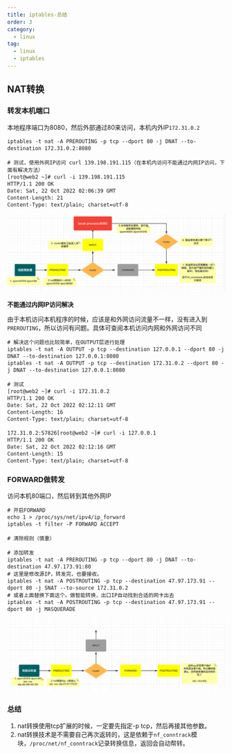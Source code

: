 ```yaml
---
title: iptables-总结
order: 3
category:
  - linux
tag:
  - linux
  - iptables
---
```


## NAT转换

### 转发本机端口

本地程序端口为8080，然后外部通过80来访问，本机内外IP`172.31.0.2`

```shell
iptables -t nat -A PREROUTING -p tcp --dport 80 -j DNAT --to-destination 172.31.0.2:8080

# 测试，使用外网IP访问 curl 139.198.191.115（在本机内访问不能通过内网IP访问，下面有解决方法）
[root@web2 ~]# curl -i 139.198.191.115
HTTP/1.1 200 OK
Date: Sat, 22 Oct 2022 02:06:39 GMT
Content-Length: 21
Content-Type: text/plain; charset=utf-8
```

![img.png](./assets/local-dnat.png)

**不能通过内网IP访问解决**

由于本机访问本机程序的时候，应该是和外网访问流量不一样，没有进入到`PREROUTING`，所以访问有问题。具体可查阅本机访问内网和外网访问不同

```shell
# 解决这个问题也比较简单，在OUTPUT层进行处理
iptables -t nat -A OUTPUT -p tcp --destination 127.0.0.1 --dport 80 -j DNAT --to-destination 127.0.0.1:8080
iptables -t nat -A OUTPUT -p tcp --destination 172.31.0.2 --dport 80 -j DNAT --to-destination 127.0.0.1:8080

# 测试
[root@web2 ~]# curl -i 172.31.0.2
HTTP/1.1 200 OK
Date: Sat, 22 Oct 2022 02:12:11 GMT
Content-Length: 16
Content-Type: text/plain; charset=utf-8

172.31.0.2:57826[root@web2 ~]# curl -i 127.0.0.1
HTTP/1.1 200 OK
Date: Sat, 22 Oct 2022 02:12:16 GMT
Content-Length: 15
Content-Type: text/plain; charset=utf-8
```

### FORWARD做转发

访问本机80端口，然后转到其他外网IP

```shell
# 开启FORWARD
echo 1 > /proc/sys/net/ipv4/ip_forward
iptables -t filter -P FORWARD ACCEPT

# 清除规则（慎重）

# 添加转发
iptables -t nat -A PREROUTING -p tcp --dport 80 -j DNAT --to-destination 47.97.173.91:80
# 这里是修改源IP，转发完，也要接收。
iptables -t nat -A POSTROUTING -p tcp --destination 47.97.173.91 --dport 80 -j SNAT --to-source 172.31.0.2
# 或者上面替换下面这个。做智能转换，出口IP自动找到合适的网卡出去
iptables -t nat -A POSTROUTING -p tcp --destination 47.97.173.91 --dport 80 -j MASQUERADE 
```

![img.png](./assets/forward-ip.png)

### 总结

1. nat转换使用tcp扩展的时候，一定要先指定-p tcp，然后再接其他参数。
2. nat转换技术是不需要自己再次返转的，这是依赖于`nf_conntrack`模块，`/proc/net/nf_conntrack`记录转换信息，返回会自动帮转。